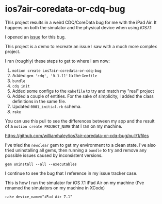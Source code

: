 # ios7air-coredata-or-cdq-bug

This project results in a weird CDQ/CoreData bug for me with the iPad Air.  It happens on both the simulator and the physical device when using iOS7.1

I opened an [issue](https://github.com/infinitered/cdq/issues/79) for this bug.

This project is a demo to recreate an issue I saw with a much more complex project.

I ran (roughly) these steps to get to where I am now:

1. `motion create ios7air-coredata-or-cdq-bug`
1. Added `gem 'cdq', '0.1.11'` to the `Gemfile`
1. `bundle`
1. `cdq init`
1. Added some configs to the `Rakefile` to try and match my "real" project
1. Added a couple of entities.  For the sake of simplicity, I added the class definitions in the same file.
1. Updated `0001_initial.rb` schema.
1. `rake`

You can use this pull to see the differences between my app and the result of a `motion create PROJECT_NAME` that I ran on my machine.

https://github.com/williamhaley/ios7air-coredata-or-cdq-bug/pull/1/files

I've tried the `newclear` gem to get my environment to a clean state.  I've also tried uninstalling all gems, then running a `bundle` to try and remove any possible issues caused by inconsistent versions.

`gem uninstall --all --executables`

I continue to see the bug that I reference in my issue tracker case.

This is how I run the simulator for iOS 7.1 iPad Air on my machine (I've renamed the simulators on my machine in XCode)

`rake device_name="iPad Air 7.1"`
